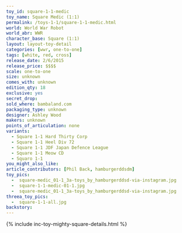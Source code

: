 ```yaml
---
toy_id: square-1-1-medic
toy_name: Square Medic (1:1)
permalink: /toys-1-1/square-1-1-medic.html
world: World War Robot
world_abr: WWR
character_base: Square (1:1)
layout: layout-toy-detail
categories: [wwr, one-to-one]
tags: [white, red, cross]
release_date: 2/6/2015
release_price: $$$$
scale: one-to-one
size: unknown
comes_with: unknown
edition_qty: 18
exclusive: yes
secret_drop:
sold_where: bambaland.com
packaging_type: unknown
designer: Ashley Wood
makers: unknown
points_of_articulation: none
variants: 
  - Square 1-1 Hard Thirty Corp
  - Square 1-1 Heel Div 72
  - Square 1-1 JDF Japan Defence League
  - Square 1-1 Meow CD
  - Squaro 1-1
you_might_also_like:  
article_contributors: [Phil Back, hamburgerddsdm]
toy_pics:
  -  square-medic_01-1_3a-toys_by_hamburgerddsd-via-instagram.jpg
  -  square-1-1-medic-01-1.jpg
  -  square-medic_01-1_3a-toys_by_hamburgerddsd-via-instagram.jpg
threea_toy_pics:
  -  square-1-1-all.jpg  
backstory:  
---
```

{% include inc-toy-mighty-square-details.html %}